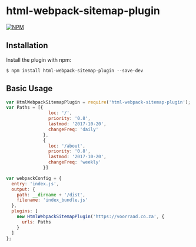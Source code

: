 # html-webpack-sitemap-plugin

[![NPM](https://nodei.co/npm/html-webpack-sitemap-plugin.png?downloads=true&downloadRank=true&stars=true)](https://nodei.co/npm/html-webpack-plugin/)

Installation
------------
Install the plugin with npm:
```shell
$ npm install html-webpack-sitemap-plugin --save-dev
```

Basic Usage
-----------

```javascript
var HtmlWebpackSitemapPlugin = require('html-webpack-sitemap-plugin');
var Paths = [{
                loc: '/',
                priority: '0.8',
                lastmod: '2017-10-20',
                changeFreq: 'daily'
              },
              {
                loc: '/about',
                priority: '0.8',
                lastmod: '2017-10-20',
                changeFreq: 'weekly'
              }]

var webpackConfig = {
  entry: 'index.js',
  output: {
    path: __dirname + '/dist',
    filename: 'index_bundle.js'
  },
  plugins: [
    new HtmlWebpackSitemapPlugin('https://voorraad.co.za', {
      urls: Paths
    }
  ]
};
```
